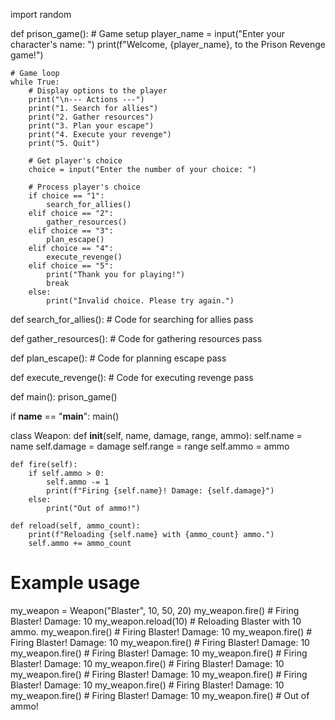 import random

def prison_game():
    # Game setup
    player_name = input("Enter your character's name: ")
    print(f"Welcome, {player_name}, to the Prison Revenge game!")

    # Game loop
    while True:
        # Display options to the player
        print("\n--- Actions ---")
        print("1. Search for allies")
        print("2. Gather resources")
        print("3. Plan your escape")
        print("4. Execute your revenge")
        print("5. Quit")
        
        # Get player's choice
        choice = input("Enter the number of your choice: ")
        
        # Process player's choice
        if choice == "1":
            search_for_allies()
        elif choice == "2":
            gather_resources()
        elif choice == "3":
            plan_escape()
        elif choice == "4":
            execute_revenge()
        elif choice == "5":
            print("Thank you for playing!")
            break
        else:
            print("Invalid choice. Please try again.")

def search_for_allies():
    # Code for searching for allies
    pass

def gather_resources():
    # Code for gathering resources
    pass

def plan_escape():
    # Code for planning escape
    pass

def execute_revenge():
    # Code for executing revenge
    pass

def main():
    prison_game()

if __name__ == "__main__":
    main()

class Weapon:
    def __init__(self, name, damage, range, ammo):
        self.name = name
        self.damage = damage
        self.range = range
        self.ammo = ammo

    def fire(self):
        if self.ammo > 0:
            self.ammo -= 1
            print(f"Firing {self.name}! Damage: {self.damage}")
        else:
            print("Out of ammo!")

    def reload(self, ammo_count):
        print(f"Reloading {self.name} with {ammo_count} ammo.")
        self.ammo += ammo_count

# Example usage
my_weapon = Weapon("Blaster", 10, 50, 20)
my_weapon.fire()  # Firing Blaster! Damage: 10
my_weapon.reload(10)  # Reloading Blaster with 10 ammo.
my_weapon.fire()  # Firing Blaster! Damage: 10
my_weapon.fire()  # Firing Blaster! Damage: 10
my_weapon.fire()  # Firing Blaster! Damage: 10
my_weapon.fire()  # Firing Blaster! Damage: 10
my_weapon.fire()  # Firing Blaster! Damage: 10
my_weapon.fire()  # Firing Blaster! Damage: 10
my_weapon.fire()  # Firing Blaster! Damage: 10
my_weapon.fire()  # Firing Blaster! Damage: 10
my_weapon.fire()  # Firing Blaster! Damage: 10
my_weapon.fire()  # Firing Blaster! Damage: 10
my_weapon.fire()  # Out of ammo!
